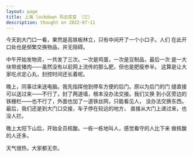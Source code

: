 ```yaml
---
layout: page
title: 上海 lockdown 风云突变 （三）
description: thought on 2022-07-11
---
```



今天到大门口一看，果然是高铁板林立，只有中间开了一个小口子。人们
在此开口处也是频繁交换物品，并无阻碍。

中午开始发物资，一共发了三次。一次是鸡蛋，一次是豆制品，最后一次
是一大块带皮猪肉——虽然没有以前网上流传的那么肥，但也是肥瘦参半。
这算是让大家吃点定心丸，封控时间还长着呢。

晚上，同事过来送电脑。我先指挥他到停车方便的后门。原以为后门的门
缝直接可以送过来——不行了，封了两道墙，根本没办法交接。我们又换
到小区旁边的铁栅栏——也不行了，外面也加了一道铁丝网，只能看见人，
没办法交换东西。最后，我们还是到大门口交接，车子停在较远的地方，
直接从大门上递过来，也没人拦。

晚上太阳下山后，开始全员核酸。一栋一栋地叫人，感觉看守的人比下来
做核酸的人还多。

天气很热，大家都无奈。